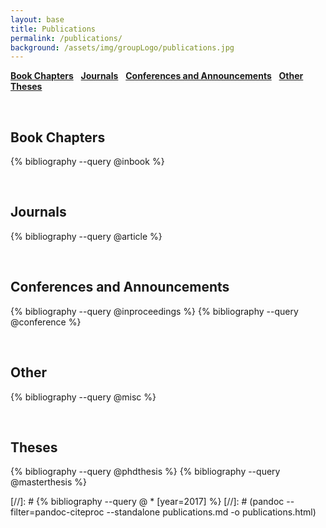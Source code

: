 ```yaml
---
layout: base
title: Publications
permalink: /publications/
background: /assets/img/groupLogo/publications.jpg
---
```


<!-- # Bibliography -->

[**Book Chapters**](#book-chapters) &nbsp; [**Journals**](#journals) &nbsp; [**Conferences and Announcements**](#conferences-and-announcements) &nbsp; [**Other**](#other) &nbsp; [**Theses**](#theses)

<br/>

## Book Chapters

<p style="margin-bottom:15px"></p>

{% bibliography --query @inbook %}


<br/>

## Journals

<p style="margin-bottom:15px"></p>

{% bibliography --query @article %}


<br/>

## Conferences and Announcements
<p style="margin-bottom:15px"></p>

{% bibliography --query @inproceedings %}
{% bibliography --query @conference %}

<br/>

## Other
<p style="margin-bottom:15px"></p>

{% bibliography --query @misc %}

<br/>


## Theses

{% bibliography --query @phdthesis %}
{% bibliography --query @masterthesis %}


[//]: # {% bibliography --query @ \* [year=2017] %}
[//]: # (pandoc --filter=pandoc-citeproc --standalone publications.md -o publications.html)
